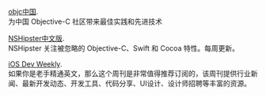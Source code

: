 [objc中国](https://objccn.io).  
为中国 Objective-C 社区带来最佳实践和先进技术

[NSHipster中文版](https://nshipster.cn).  
NSHipster 关注被忽略的 Objective-C、Swift 和 Cocoa 特性。每周更新。

[iOS Dev Weekly](https://iosdevweekly.com).   
如果你是老手精通英文，那么这个周刊是非常值得推荐订阅的，该周刊提供行业新闻、最新开发动态、开发工具、代码分享、UI设计、设计师招聘等丰富的资源。
